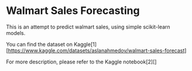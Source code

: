 # Walmart Sales Forecasting
This is an attempt to predict walmart sales, using simple scikit-learn models.

You can find the dataset on Kaggle[1][https://www.kaggle.com/datasets/aslanahmedov/walmart-sales-forecast]

For more description, please refer to the Kaggle notebook[2][]

